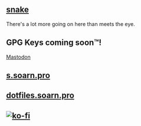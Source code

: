 <head>
<!-- Embed stuffs with open:graphs -->
    <meta content="soarn.pro" property="og:title" />
    <meta content="soarn.pro" property="og:description" />
    <meta content="https://soarn.pro/icons/favicon-194x194.png" property="og:image" />
    <link type="application/json+oembed" href="https://soarn.pro/embed.json" />
    <meta name="theme-color" content="#157878" />
    <meta property="fb:app_id" content="804473663656626" />
    <meta property="og:url" content="https://soarn.pro" />
    <meta property="og:type" content="website" />
    <meta property="og:image:alt" content="soarn.pro logo" />
</head>

## [snake](https://soarn.pro/html5-snake.html)

There's  a lot more going on here than meets the eye.

## GPG Keys coming soon:tm:!

<a rel="me" href="https://mas.to/@soarn">Mastodon</a>

## [s.soarn.pro](https://s.soarn.pro)

## [dotfiles.soarn.pro](https://dotfiles.soarn.pro)

## [![ko-fi](https://www.ko-fi.com/img/githubbutton_sm.svg)](https://ko-fi.com/A0A5XEJE)

